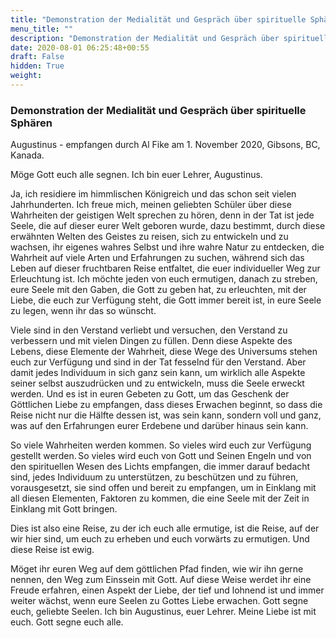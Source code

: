 ```yaml
---
title: "Demonstration der Medialität und Gespräch über spirituelle Sphären "
menu_title: ""
description: "Demonstration der Medialität und Gespräch über spirituelle Sphären "
date: 2020-08-01 06:25:48+00:55
draft: False
hidden: True
weight:
---
```

### Demonstration der Medialität und Gespräch über spirituelle Sphären

Augustinus - empfangen durch Al Fike am 1. November 2020, Gibsons, BC, Kanada.

Möge Gott euch alle segnen. Ich bin euer Lehrer, Augustinus.

Ja, ich residiere im himmlischen Königreich und das schon seit vielen Jahrhunderten. Ich freue mich, meinen geliebten Schüler über diese Wahrheiten der geistigen Welt sprechen zu hören, denn in der Tat ist jede Seele, die auf dieser eurer Welt geboren wurde, dazu bestimmt, durch diese erwähnten Welten des Geistes zu reisen, sich zu entwickeln und zu wachsen, ihr eigenes wahres Selbst und ihre wahre Natur zu entdecken, die Wahrheit auf viele Arten und Erfahrungen zu suchen, während sich das Leben auf dieser fruchtbaren Reise entfaltet, die euer individueller Weg zur Erleuchtung ist. Ich möchte jeden von euch ermutigen, danach zu streben, eure Seele mit den Gaben, die Gott zu geben hat, zu erleuchten, mit der Liebe, die euch zur Verfügung steht, die Gott immer bereit ist, in eure Seele zu legen, wenn ihr das so wünscht.

Viele sind in den Verstand verliebt und versuchen, den Verstand zu verbessern und mit vielen Dingen zu füllen. Denn diese Aspekte des Lebens, diese Elemente der Wahrheit, diese Wege des Universums stehen euch zur Verfügung und sind in der Tat fesselnd für den Verstand. Aber damit jedes Individuum in sich ganz sein kann, um wirklich alle Aspekte seiner selbst auszudrücken und zu entwickeln, muss die Seele erweckt werden. Und es ist in euren Gebeten zu Gott, um das Geschenk der Göttlichen Liebe zu empfangen, dass dieses Erwachen beginnt, so dass die Reise nicht nur die Hälfte dessen ist, was sein kann, sondern voll und ganz, was auf den Erfahrungen eurer Erdebene und darüber hinaus sein kann.

So viele Wahrheiten werden kommen. So vieles wird euch zur Verfügung gestellt werden. So vieles wird euch von Gott und Seinen Engeln und von den spirituellen Wesen des Lichts empfangen, die immer darauf bedacht sind, jedes Individuum zu unterstützen, zu beschützen und zu führen, vorausgesetzt, sie sind offen und bereit zu empfangen, um in Einklang mit all diesen Elementen, Faktoren zu kommen, die eine Seele mit der Zeit in Einklang mit Gott bringen.

Dies ist also eine Reise, zu der ich euch alle ermutige, ist die Reise, auf der wir hier sind, um euch zu erheben und euch vorwärts zu ermutigen. Und diese Reise ist ewig.  

Möget ihr euren Weg auf dem göttlichen Pfad finden, wie wir ihn gerne nennen, den Weg zum Einssein mit Gott. Auf diese Weise werdet ihr eine Freude erfahren, einen Aspekt der Liebe, der tief und lohnend ist und immer weiter wächst, wenn eure Seelen zu Gottes Liebe erwachen. Gott segne euch, geliebte Seelen. Ich bin Augustinus, euer Lehrer. Meine Liebe ist mit euch. Gott segne euch alle.
